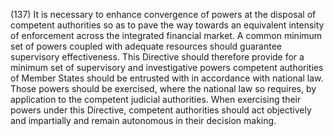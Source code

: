 (137) It is necessary to enhance convergence of powers at the disposal of competent authorities so as to pave the way towards an equivalent intensity of enforcement across the integrated financial market. A common minimum set of powers coupled with adequate resources should guarantee supervisory effectiveness. This Directive should therefore provide for a minimum set of supervisory and investigative powers competent authorities of Member States should be entrusted with in accordance with national law. Those powers should be exercised, where the national law so requires, by application to the competent judicial authorities. When exercising their powers under this Directive, competent authorities should act objectively and impartially and remain autonomous in their decision making.